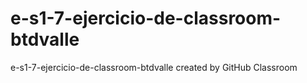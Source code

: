 # e-s1-7-ejercicio-de-classroom-btdvalle
e-s1-7-ejercicio-de-classroom-btdvalle created by GitHub Classroom
